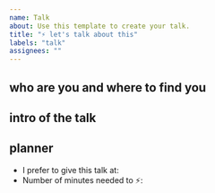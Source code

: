 ```yaml
---
name: Talk
about: Use this template to create your talk.
title: "⚡️ let's talk about this"
labels: "talk"
assignees: ""
---
```


<!-- 

- Every talk must come with an emoji in the title 
- Feel free to choose a topic label as well, our website lists talks by topic wo

-->


<!-- Consider this template, but writing whatever about your talk also can -->

who are you and where to find you
---


intro of the talk
---
<!-- intro starts -->
<!-- please help place your intro between "intro starts" and "intro ends" to be picked up by our website, thanks! -->

<!-- intro ends -->

planner
---
- I prefer to give this talk at: <!-- can reference issue of that month -->
- Number of minutes needed to ⚡️: <!-- 7 / 8 / 9 / 10 -->

<!--
What happens after the proposal?
- We'll contact you on GitHub directly. If you prefer private conversation, please leave your preferred way of contact.
- If you have any questions, feel free to reach out via twitter @reknowledgeable
-->
